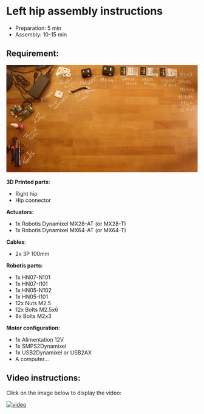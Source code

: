 # Left hip assembly instructions

- Preparation: 5 min
- Assembly: 10-15 min

## Requirement:
![](../img/right_hip_assembly_BOM.jpg)


**3D Printed parts**:
- Right hip
- Hip connector

**Actuators:**
- 1x Robotis Dynamixel MX28-AT (or MX28-T)
- 1x Robotis Dynamixel MX64-AT (or MX64-T)

**Cables**:
- 2x 3P 100mm

**Robotis parts:**
- 1x HN07-N101
- 1x HN07-I101
- 1x HN05-N102
- 1x HN05-I101
- 12x Nuts M2.5
- 12x Bolts M2.5x6
- 8x Bolts M2x3

**Motor configuration:**
- 1x Alimentation 12V
- 1x SMPS2Dynamixel
- 1x USB2Dynamixel or USB2AX
- A computer...



## Video instructions:
Click on the image below to display the video:

[![video](http://img.youtube.com/vi/opBclKcUk_E/0.jpg)](http://youtu.be/opBclKcUk_E)
